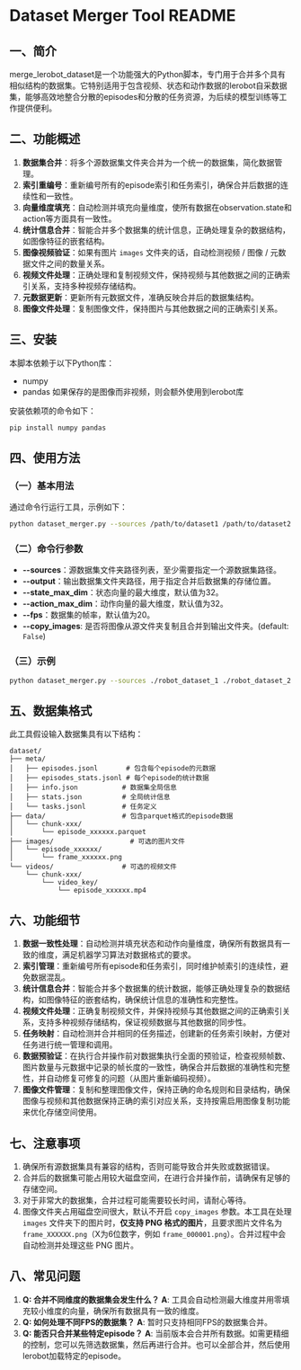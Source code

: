 
# Dataset Merger Tool README
## 一、简介
merge_lerobot_dataset是一个功能强大的Python脚本，专门用于合并多个具有相似结构的数据集。它特别适用于包含视频、状态和动作数据的lerobot自采数据集，能够高效地整合分散的episodes和分散的任务资源，为后续的模型训练等工作提供便利。

## 二、功能概述
1. **数据集合并**：将多个源数据集文件夹合并为一个统一的数据集，简化数据管理。
2. **索引重编号**：重新编号所有的episode索引和任务索引，确保合并后数据的连续性和一致性。
3. **向量维度填充**：自动检测并填充向量维度，使所有数据在observation.state和action等方面具有一致性。
4. **统计信息合并**：智能合并多个数据集的统计信息，正确处理复杂的数据结构，如图像特征的嵌套结构。
5. **图像视频验证**：如果有图片 `images` 文件夹的话，自动检测视频 / 图像 / 元数据文件之间的数量关系。
6. **视频文件处理**：正确处理和复制视频文件，保持视频与其他数据之间的正确索引关系，支持多种视频存储结构。
7. **元数据更新**：更新所有元数据文件，准确反映合并后的数据集结构。
8. **图像文件处理**：复制图像文件，保持图片与其他数据之间的正确索引关系。


## 三、安装
本脚本依赖于以下Python库：
- numpy
- pandas
如果保存的是图像而非视频，则会额外使用到lerobot库

安装依赖项的命令如下：
```bash
pip install numpy pandas
```

## 四、使用方法
### （一）基本用法
通过命令行运行工具，示例如下：
```bash
python dataset_merger.py --sources /path/to/dataset1 /path/to/dataset2 /path/to/dataset3 --output /path/to/output_dataset
```
### （二）命令行参数
- **--sources**：源数据集文件夹路径列表，至少需要指定一个源数据集路径。
- **--output**：输出数据集文件夹路径，用于指定合并后数据集的存储位置。
- **--state_max_dim**：状态向量的最大维度，默认值为32。
- **--action_max_dim**：动作向量的最大维度，默认值为32。
- **--fps**：数据集的帧率，默认值为20。
- **--copy_images**: 是否将图像从源文件夹复制且合并到输出文件夹。(default: `False`)

### （三）示例
```bash
python dataset_merger.py --sources ./robot_dataset_1 ./robot_dataset_2 --output ./merged_dataset --state_max_dim 32 --action_max_dim 18 --fps 30
```

## 五、数据集格式
此工具假设输入数据集具有以下结构：
```
dataset/
├── meta/
│   ├── episodes.jsonl       # 包含每个episode的元数据
│   ├── episodes_stats.jsonl # 每个episode的统计数据
│   ├── info.json           # 数据集全局信息
│   ├── stats.json          # 全局统计信息
│   └── tasks.jsonl         # 任务定义
├── data/                   # 包含parquet格式的episode数据
│   └── chunk-xxx/
│       └── episode_xxxxxx.parquet
├── images/                   # 可选的图片文件
│   └── episode_xxxxxx/
│       └── frame_xxxxxx.png
└── videos/                 # 可选的视频文件
    └── chunk-xxx/
        └── video_key/
            └── episode_xxxxxx.mp4 
```

## 六、功能细节
1. **数据一致性处理**：自动检测并填充状态和动作向量维度，确保所有数据具有一致的维度，满足机器学习算法对数据格式的要求。
2. **索引管理**：重新编号所有episode和任务索引，同时维护帧索引的连续性，避免数据混乱。
3. **统计信息合并**：智能合并多个数据集的统计数据，能够正确处理复杂的数据结构，如图像特征的嵌套结构，确保统计信息的准确性和完整性。
4. **视频文件处理**：正确复制视频文件，并保持视频与其他数据之间的正确索引关系，支持多种视频存储结构，保证视频数据与其他数据的同步性。
5. **任务映射**：自动检测并合并相同的任务描述，创建新的任务索引映射，方便对任务进行统一管理和调用。
6. **数据预验证**：在执行合并操作前对数据集执行全面的预验证，检查视频帧数、图片数量与元数据中记录的帧长度的一致性，确保合并后数据的准确性和完整性，并自动修复可修复的问题（从图片重新编码视频）。
7. **图像文件管理**：复制和整理图像文件，保持正确的命名规则和目录结构，确保图像与视频和其他数据保持正确的索引对应关系，支持按需启用图像复制功能来优化存储空间使用。

## 七、注意事项
1. 确保所有源数据集具有兼容的结构，否则可能导致合并失败或数据错误。
2. 合并后的数据集可能占用较大磁盘空间，在进行合并操作前，请确保有足够的存储空间。
3. 对于非常大的数据集，合并过程可能需要较长时间，请耐心等待。
4. 图像文件夹占用磁盘空间很大，默认不开启 `copy_images` 参数。本工具在处理 `images` 文件夹下的图片时，**仅支持 PNG 格式的图片**，且要求图片文件名为 `frame_XXXXXX.png`（X为6位数字，例如 `frame_000001.png`）。合并过程中会自动检测并处理这些 PNG 图片。

## 八、常见问题
1. **Q: 合并不同维度的数据集会发生什么？**
**A**: 工具会自动检测最大维度并用零填充较小维度的向量，确保所有数据具有一致的维度。
2. **Q: 如何处理不同FPS的数据集？**
**A**: 暂时只支持相同FPS的数据集合并。
3. **Q: 能否只合并某些特定episode？**
**A**: 当前版本会合并所有数据。如需更精细的控制，您可以先筛选数据集，然后再进行合并。也可以全部合并，然后使用lerobot加载特定的episode。
